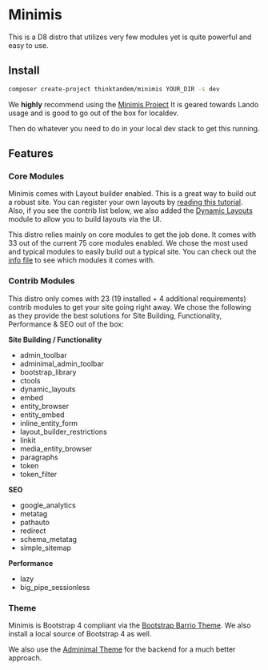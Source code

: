 # Minimis
This is a D8 distro that utilizes very few modules yet is quite powerful and easy to use.

## Install

```bash
composer create-project thinktandem/minimis YOUR_DIR -s dev
```

We **highly** recommend using the [Minimis Project](https://github.com/thinktandem/minimis-project)  It is geared towards Lando usage and is good to go out of the box for localdev.

Then do whatever you need to do in your local dev stack to get this running. 

## Features

### Core Modules

Minimis comes with Layout builder enabled.  This is a great way to build out a robust site.  You can register your own layouts by [reading this tutorial](https://www.drupal.org/node/2578731).  Also, if you see the contrib list below, we also added the [Dynamic Layouts](https://www.drupal.org/project/dynamic_layouts) module to allow you to build layouts via the UI.

This distro relies mainly on core modules to get the job done.  It comes with 33 out of the current 75 core modules enabled.  We chose the most used and typical modules to easily build out a typical site.  You can check out the [info file](https://github.com/thinktandem/minimis/blob/master/web/profiles/minimis/minimis.info.yml) to see which modules it comes with.

### Contrib Modules

This distro only comes with 23 (19 installed + 4 additional requirements) contrib modules to get your site going right away.  We chose the following as they provide the best solutions for Site Building, Functionality, Performance & SEO out of the box:

**Site Building / Functionality**
  - admin_toolbar
  - adminimal_admin_toolbar
  - bootstrap_library
  - ctools
  - dynamic_layouts
  - embed
  - entity_browser
  - entity_embed
  - inline_entity_form
  - layout_builder_restrictions
  - linkit
  - media_entity_browser
  - paragraphs  
  - token
  - token_filter

**SEO**
  - google_analytics
  - metatag
  - pathauto
  - redirect
  - schema_metatag
  - simple_sitemap

**Performance**
  - lazy
  - big_pipe_sessionless


### Theme

Minimis is Bootstrap 4 compliant via the [Bootstrap Barrio Theme](https://www.drupal.org/project/bootstrap_barrio).  We also install a local source of Bootstrap 4 as well.

  
We also use the [Adminimal Theme](https://www.drupal.org/project/adminimal_theme) for the backend for a much better approach.   
